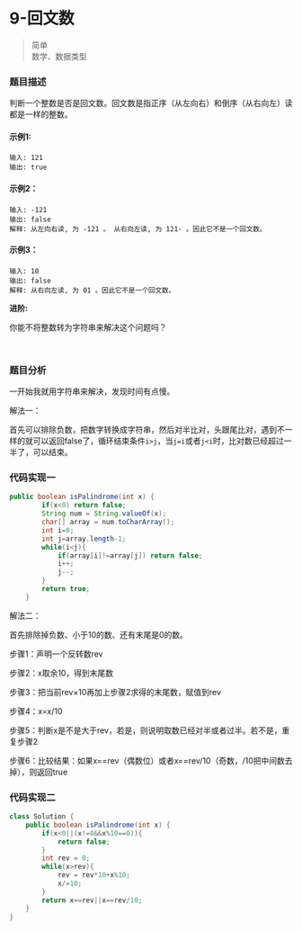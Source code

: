 # 9-回文数

> 简单  
> 数学、数据类型

### 题目描述

判断一个整数是否是回文数。回文数是指正序（从左向右）和倒序（从右向左）读都是一样的整数。

#### 示例1:

```
输入: 121
输出: true
```

#### 示例2：

```
输入: -121
输出: false
解释: 从左向右读, 为 -121 。 从右向左读, 为 121- 。因此它不是一个回文数。
```

#### 示例3：

```
输入: 10
输出: false
解释: 从右向左读, 为 01 。因此它不是一个回文数。
```

**进阶:**

你能不将整数转为字符串来解决这个问题吗？

</br>

### 题目分析

一开始我就用字符串来解决，发现时间有点慢。

解法一：

首先可以排除负数，把数字转换成字符串，然后对半比对，头跟尾比对，遇到不一样的就可以返回false了，循环结束条件`i>j`，当`j=i`或者`j<i`时，比对数已经超过一半了，可以结束。

### 代码实现一

```java
public boolean isPalindrome(int x) {
        if(x<0) return false;
        String num = String.valueOf(x);
        char[] array = num.toCharArray();
        int i=0;
        int j=array.length-1;
        while(i<j){
            if(array[i]!=array[j]) return false;
            i++;
            j--;
        }
        return true;
    }
```



解法二：

首先排除掉负数、小于10的数、还有末尾是0的数。

步骤1：声明一个反转数rev

步骤2：x取余10，得到末尾数

步骤3：把当前rev×10再加上步骤2求得的末尾数，赋值到rev

步骤4：x=x/10

步骤5：判断x是不是大于rev，若是，则说明取数已经对半或者过半。若不是，重复步骤2

步骤6：比较结果：如果x==rev（偶数位）或者x==rev/10（奇数，/10把中间数去掉），则返回true

### 代码实现二

```java
class Solution {
    public boolean isPalindrome(int x) {
        if(x<0||(x!=0&&x%10==0)){
            return false;
        }
        int rev = 0;
        while(x>rev){
            rev = rev*10+x%10;
            x/=10;
        }
        return x==rev||x==rev/10;
    }
}
```
